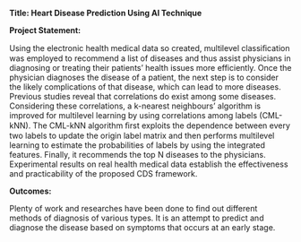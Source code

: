 **Title: Heart Disease Prediction Using AI Technique**

**Project Statement:**

Using the electronic health medical data so created, multilevel classiﬁcation was employed to recommend a list of diseases and thus assist physicians in diagnosing or treating their patients’ health issues more efficiently. Once the physician diagnoses the disease of a patient, the next step is to consider the likely complications of that disease, which can lead to more diseases. Previous studies reveal that correlations do exist among some diseases. Considering these correlations, a k-nearest neighbours’ algorithm is improved for multilevel learning by using correlations among labels (CML-kNN). The CML-kNN algorithm ﬁrst exploits the dependence between every two labels to update the origin label matrix and then performs multilevel learning to estimate the probabilities of labels by using the integrated features.  Finally, it recommends the top N diseases to the physicians. Experimental results on real health medical data establish the effectiveness and practicability of the proposed CDS framework.

**Outcomes:**
	
Plenty of work and researches have been done to find out different methods of diagnosis of various types. It is an attempt to predict and diagnose the disease based on symptoms that occurs at an early stage.
